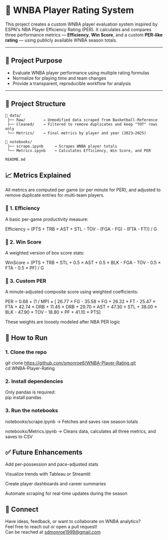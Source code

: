 # 🏀 WNBA Player Rating System

This project creates a custom WNBA player evaluation system inspired by ESPN's NBA Player Efficiency Rating (PER). It calculates and compares three performance metrics — **Efficiency**, **Win Score**, and a custom **PER-like rating** — using publicly available WNBA season totals.

---

## 📌 Project Purpose

- Evaluate WNBA player performance using multiple rating formulas  
- Normalize for playing time and team changes  
- Provide a transparent, reproducible workflow for analysis  

---

## 📂 Project Structure

```
📁 data/
 ├── Raw/        → Unmodified data scraped from Basketball-Reference  
 ├── Cleaned/    → Filtered to remove duplicates and keep "TOT" rows only  
 └── Metrics/    → Final metrics by player and year (2023–2025)  

📁 notebooks/
 ├── scrape.ipynb     → Scrapes WNBA player totals  
 └── Metrics.ipynb    → Calculates Efficiency, Win Score, and PER

README.md
```

## 📈 Metrics Explained
All metrics are computed per game (or per minute for PER), and adjusted to remove duplicate entries for multi-team players.

### 🔹 1. Efficiency
A basic per-game productivity measure:

Efficiency = (PTS + TRB + AST + STL - TOV - (FGA - FG) - (FTA - FT)) / G

### 🔹 2. Win Score
A weighted version of box score stats:

WinScore = (PTS + TRB + STL + 0.5 × AST + 0.5 × BLK  - FGA - TOV - 0.5 × FTA - 0.5 × PF) / G

### 🔹 3. Custom PER
A minute-adjusted composite score using weighted coefficients:


PER = 0.68 + (1 / MP) × [ 26.77 × FG - 35.58 × FG + 26.32 × FT - 25.47 × FTA + 42.74 × ORB + 11.45 × DRB + 29.70 × AST + 47.30 × STL + 38.00 × BLK - 47.90 × TOV - 18.80 × PF + 41.10 × PTS]

These weights are loosely modeled after NBA PER logic

## 🚀 How to Run
### 1. Clone the repo

git clone https://github.com/smonroe6/WNBA-Player-Rating.git  
cd WNBA-Player-Rating

### 2. Install dependencies

Only pandas is required:  
pip install pandas

### 3. Run the notebooks

notebooks/scrape.ipynb → Fetches and saves raw season totals

notebooks/Metrics.ipynb → Cleans data, calculates all three metrics, and saves to CSV

## ✅ Future Enhancements
Add per-possession and pace-adjusted stats

Visualize trends with Tableau or Streamlit

Create player dashboards and career summaries

Automate scraping for real-time updates during the season

## 🤝 Connect
Have ideas, feedback, or want to collaborate on WNBA analytics?  
Feel free to reach out or open a pull request!  
Can be reached at sdmonroe1999@gmail.com
